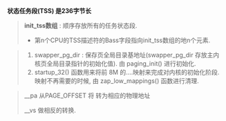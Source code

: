 **状态任务段(TSS) 是236字节长**

> **init_tss数组** : 顺序存放所有的任务状态段.
>
> - 第n个CPU的TSS描述符的Bass字段指向init_tss数组的地n个元素.

> 1. swapper_pg_dir : 保存页全局目录基地址(swapper_pg_dir 存放主内核页全局目录指针的初始化值). 由 paging_init() 进行初始化.
> 2. startup_32() 函数用来将前 8M 的....映射来完成对内核的初始化阶段.映射不再需要的时候, 由 zap_low_mappings()  函数进行清理.

> __pa 从PAGE_OFFSET 将  转为相应的物理地址
>
> __vs 做相反的转换.